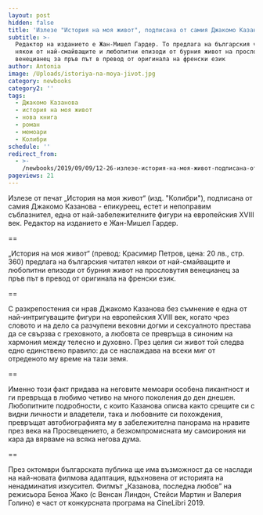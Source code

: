 ```yaml
---
layout: post
hidden: false
title: 'Излезе "История на моя живот", подписана от самия Джакомо Казанова'
subtitle: >-
  Редактор на изданието е Жан-Мишел Гардер. То предлага на българския читател
  някои от най-смайващите и любопитни епизоди от бурния живот на прословутия
  венецианец за пръв път в превод от оригинала на френски език
author: Antonia
image: /Uploads/istoriya-na-moya-jivot.jpg
category: newbooks
category2: ''
tags:
  - Джакомо Казанова
  - история на моя живот
  - нова книга
  - роман
  - мемоари
  - Колибри
schedule: ''
redirect_from:
  - >-
    /newbooks/2019/09/09/12-26-излезе-история-на-моя-живот-подписана-от-самия-джакомо-казанова
pageviews: 21
---
```

Излезе от печат „История на моя живот“ (изд. "Колибри"), подписана от самия Джакомо Казанова - епикуреец, естет и непоправим съблазнител, една от най-забележителните фигури на европейския XVIII век. Редактор на изданието е Жан-Мишел Гардер.

\==

„История на моя живот“ (превод: Красимир Петров, цена: 20 лв., стр. 360) предлага на българския читател някои от най-смайващите и любопитни епизоди от бурния живот на прословутия венецианец за пръв път в превод от оригинала на френски език. 

\==

С разкрепостения си нрав Джакомо Казанова без съмнение е една от най-интригуващите фигури на европейския XVIII век, когато чрез словото и на дело са разчупени вековни догми и сексуалното престава да се свързва с греховното, а любовта се превръща в синоним на хармония между телесно и духовно. През целия си живот той следва едно единствено правило: да се наслаждава на всеки миг от отреденото му време на тази земя. 

\==

Именно този факт придава на неговите мемоари особена пикантност и ги превръща в любимо четиво на много поколения до ден днешен. Любопитните подробности, с които Казанова описва както срещите си с видни личности и владетели, така и любовните си похождения, превръщат автобиографията му в забележителна панорама на нравите през века на Просвещението, а безкомпромисната му самоирония ни кара да вярваме на всяка негова дума.

\==

През октомври българската публика ще има възможност да се наслади на най-новата филмова адаптация, вдъхновена от историята на ненадминатия изкусител. Филмът „Казанова, последна любов” на режисьора Беноа Жако (с Венсан Линдон, Стейси Мартин и Валерия Голино) е част от конкурсната програма на CineLibri 2019.
